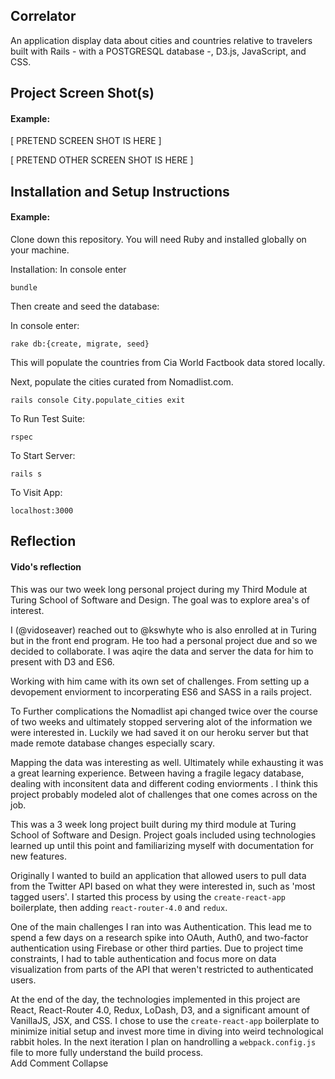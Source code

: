 ## Correlator



An application display data about cities and countries relative to travelers built with Rails - with a POSTGRESQL database -, D3.js, JavaScript, and CSS.

## Project Screen Shot(s)

#### Example:   

[ PRETEND SCREEN SHOT IS HERE ]

[ PRETEND OTHER SCREEN SHOT IS HERE ]

## Installation and Setup Instructions

#### Example:  

Clone down this repository. You will need Ruby and installed globally on your machine.  

Installation:
  In console enter
  
  `bundle`

Then create and seed the database:

  In console enter:
  
  `rake db:{create, migrate, seed}`

  This will populate the countries from Cia World Factbook data stored locally.

  Next, populate the cities curated from Nomadlist.com.
  
  ` rails console
    City.populate_cities
    exit `

To Run Test Suite:  

`rspec`
 

To Start Server:

`rails s`  

To Visit App:

`localhost:3000`  

## Reflection 
#### Vido's reflection
  This was our two week long personal project during my Third Module at Turing School of Software and Design.  The goal was to explore area's of interest.  

  I (@vidoseaver) reached out to @kswhyte who is also enrolled at in Turing but in the front end program. He too had a personal project due and so we decided to collaborate. I was aqire the data and server the data for him to present with D3 and ES6.

  Working with him came with its own set of challenges. From setting up a devopement enviorment to incorperating ES6 and SASS in a rails project. 
  
  To Further complications the Nomadlist api changed twice over the course of two weeks and ultimately stopped servering alot of the information we were interested in.  Luckily we had saved it on our heroku server but that made remote database changes especially scary. 
  
  Mapping the data was interesting as well. Ultimately while exhausting it was a great learning experience. Between having a fragile legacy database, dealing with inconsitent data and different coding enviorments . I think this project probably modeled alot of challenges that one comes across on the job.


This was a 3 week long project built during my third module at Turing School of Software and Design. Project goals included using technologies learned up until this point and familiarizing myself with documentation for new features.  

Originally I wanted to build an application that allowed users to pull data from the Twitter API based on what they were interested in, such as 'most tagged users'. I started this process by using the `create-react-app` boilerplate, then adding `react-router-4.0` and `redux`.  

One of the main challenges I ran into was Authentication. This lead me to spend a few days on a research spike into OAuth, Auth0, and two-factor authentication using Firebase or other third parties. Due to project time constraints, I had to table authentication and focus more on data visualization from parts of the API that weren't restricted to authenticated users.

At the end of the day, the technologies implemented in this project are React, React-Router 4.0, Redux, LoDash, D3, and a significant amount of VanillaJS, JSX, and CSS. I chose to use the `create-react-app` boilerplate to minimize initial setup and invest more time in diving into weird technological rabbit holes. In the next iteration I plan on handrolling a `webpack.config.js` file to more fully understand the build process.  
Add Comment Collapse
